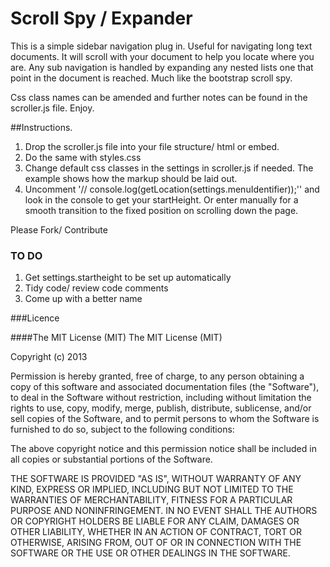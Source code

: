 # Scroll Spy / Expander

This is a simple sidebar navigation plug in. Useful for navigating long text documents. It will scroll with your document to help you locate where you are. Any sub navigation is handled by expanding any nested lists one that point in the document is reached. Much like the bootstrap scroll spy.

Css class names can be amended and further notes can be found in the scroller.js file.  Enjoy.

##Instructions.

1. Drop the scroller.js file into your file structure/ html or embed.
2. Do the same with styles.css
3. Change default css classes in the settings in scroller.js if needed. The example shows how the markup should be laid out.
4. Uncomment '// console.log(getLocation(settings.menuIdentifier));'' and look in the console to get your startHeight. Or enter manually for a smooth transition to the fixed position on scrolling down the page.


Please Fork/ Contribute


### TO DO

1. Get settings.startheight to be set up automatically
2. Tidy code/ review code comments
3. Come up with a better name

###Licence

####The MIT License (MIT)
The MIT License (MIT)

Copyright (c) 2013

Permission is hereby granted, free of charge, to any person obtaining a copy
of this software and associated documentation files (the "Software"), to deal
in the Software without restriction, including without limitation the rights
to use, copy, modify, merge, publish, distribute, sublicense, and/or sell
copies of the Software, and to permit persons to whom the Software is
furnished to do so, subject to the following conditions:

The above copyright notice and this permission notice shall be included in
all copies or substantial portions of the Software.

THE SOFTWARE IS PROVIDED "AS IS", WITHOUT WARRANTY OF ANY KIND, EXPRESS OR
IMPLIED, INCLUDING BUT NOT LIMITED TO THE WARRANTIES OF MERCHANTABILITY,
FITNESS FOR A PARTICULAR PURPOSE AND NONINFRINGEMENT. IN NO EVENT SHALL THE
AUTHORS OR COPYRIGHT HOLDERS BE LIABLE FOR ANY CLAIM, DAMAGES OR OTHER
LIABILITY, WHETHER IN AN ACTION OF CONTRACT, TORT OR OTHERWISE, ARISING FROM,
OUT OF OR IN CONNECTION WITH THE SOFTWARE OR THE USE OR OTHER DEALINGS IN
THE SOFTWARE.